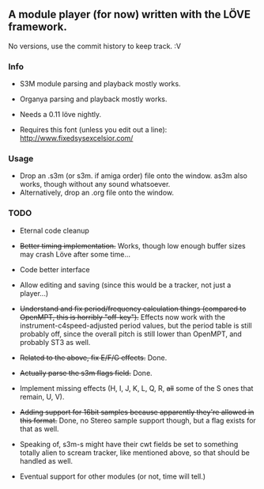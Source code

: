 A module player (for now) written with the LÖVE framework.
----------------------------------------------------------

No versions, use the commit history to keep track. :V

### Info

- S3M module parsing and playback mostly works.
- Organya parsing and playback mostly works.

- Needs a 0.11 löve nightly.

- Requires this font (unless you edit out a line): http://www.fixedsysexcelsior.com/

### Usage

- Drop an .s3m (or s3m. if amiga order) file onto the window. as3m also works, though without any sound whatsoever.
- Alternatively, drop an .org file onto the window.

### TODO

- Eternal code cleanup
- <del>Better timing implementation.</del> Works, though low enough buffer sizes may crash Löve after some time...
- Code better interface
- Allow editing and saving (since this would be a tracker, not just a player...)

- <del>Understand and fix period/frequency calculation things (compared to OpenMPT, this is horribly "off-key").</del> Effects now work with the instrument-c4speed-adjusted period values, but the period table is still probably off, since the overall pitch is still lower than OpenMPT, and probably ST3 as well.
- <del>Related to the above, fix E/F/G effects.</del> Done.
- <del>Actually parse the s3m flags field.</del> Done.
- Implement missing effects (H, I, J, K, L, Q, R, <del>all</del> some of the S ones that remain, U, V).
- <del>Adding support for 16bit samples because apparently they're allowed in this format.</del> Done, no Stereo sample support though, but a flag exists for that as well.
- Speaking of, s3m-s might have their cwt fields be set to something totally alien to scream tracker, like mentioned above, so that should be handled as well.

- Eventual support for other modules (or not, time will tell.)